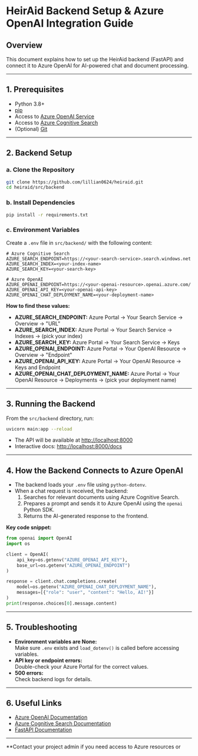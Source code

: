 # HeirAid Backend Setup & Azure OpenAI Integration Guide

## Overview

This document explains how to set up the HeirAid backend (FastAPI) and connect it to Azure OpenAI for AI-powered chat and document processing.

---

## 1. Prerequisites

- Python 3.8+
- [pip](https://pip.pypa.io/en/stable/)
- Access to [Azure OpenAI Service](https://portal.azure.com/)
- Access to [Azure Cognitive Search](https://portal.azure.com/)
- (Optional) [Git](https://git-scm.com/)

---

## 2. Backend Setup

### a. Clone the Repository

```sh
git clone https://github.com/lillian0624/heiraid.git
cd heiraid/src/backend
```

### b. Install Dependencies

```sh
pip install -r requirements.txt
```

### c. Environment Variables

Create a `.env` file in `src/backend/` with the following content:

```
# Azure Cognitive Search
AZURE_SEARCH_ENDPOINT=https://<your-search-service>.search.windows.net
AZURE_SEARCH_INDEX=<your-index-name>
AZURE_SEARCH_KEY=<your-search-key>

# Azure OpenAI
AZURE_OPENAI_ENDPOINT=https://<your-openai-resource>.openai.azure.com/
AZURE_OPENAI_API_KEY=<your-openai-api-key>
AZURE_OPENAI_CHAT_DEPLOYMENT_NAME=<your-deployment-name>
```

**How to find these values:**

- **AZURE_SEARCH_ENDPOINT:** Azure Portal → Your Search Service → Overview → "URL"
- **AZURE_SEARCH_INDEX:** Azure Portal → Your Search Service → Indexes → (pick your index)
- **AZURE_SEARCH_KEY:** Azure Portal → Your Search Service → Keys
- **AZURE_OPENAI_ENDPOINT:** Azure Portal → Your OpenAI Resource → Overview → "Endpoint"
- **AZURE_OPENAI_API_KEY:** Azure Portal → Your OpenAI Resource → Keys and Endpoint
- **AZURE_OPENAI_CHAT_DEPLOYMENT_NAME:** Azure Portal → Your OpenAI Resource → Deployments → (pick your deployment name)

---

## 3. Running the Backend

From the `src/backend` directory, run:

```sh
uvicorn main:app --reload
```

- The API will be available at [http://localhost:8000](http://localhost:8000)
- Interactive docs: [http://localhost:8000/docs](http://localhost:8000/docs)

---

## 4. How the Backend Connects to Azure OpenAI

- The backend loads your `.env` file using `python-dotenv`.
- When a chat request is received, the backend:
  1. Searches for relevant documents using Azure Cognitive Search.
  2. Prepares a prompt and sends it to Azure OpenAI using the `openai` Python SDK.
  3. Returns the AI-generated response to the frontend.

**Key code snippet:**

```python
from openai import OpenAI
import os

client = OpenAI(
    api_key=os.getenv("AZURE_OPENAI_API_KEY"),
    base_url=os.getenv("AZURE_OPENAI_ENDPOINT")
)

response = client.chat.completions.create(
    model=os.getenv("AZURE_OPENAI_CHAT_DEPLOYMENT_NAME"),
    messages=[{"role": "user", "content": "Hello, AI!"}]
)
print(response.choices[0].message.content)
```

---

## 5. Troubleshooting

- **Environment variables are None:**  
  Make sure `.env` exists and `load_dotenv()` is called before accessing variables.
- **API key or endpoint errors:**  
  Double-check your Azure Portal for the correct values.
- **500 errors:**  
  Check backend logs for details.

---

## 6. Useful Links

- [Azure OpenAI Documentation](https://learn.microsoft.com/en-us/azure/ai-services/openai/)
- [Azure Cognitive Search Documentation](https://learn.microsoft.com/en-us/azure/search/)
- [FastAPI Documentation](https://fastapi.tiangolo.com/)

---

\*\*Contact your project admin if you need access to Azure resources or
